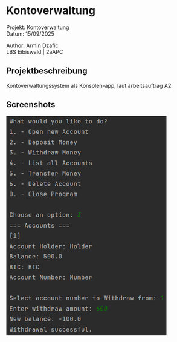 # Kontoverwaltung

Projekt: Kontoverwaltung\
Datum: 15/09/2025 

Author: Armin Dzafic \
LBS Eibiswald | 2aAPC

## Projektbeschreibung

Kontoverwaltungssystem als Konsolen-app, laut arbeitsauftrag A2

## Screenshots
<img src="Images/Screenshot%202025-09-15%20222227.png">